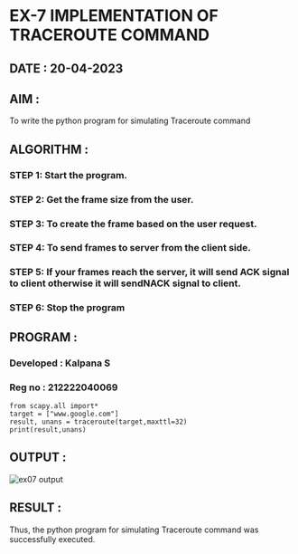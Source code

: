 # EX-7 IMPLEMENTATION OF TRACEROUTE COMMAND

## DATE : 20-04-2023

## AIM :
To write the python program for simulating Traceroute command

## ALGORITHM :
### STEP 1: Start the program.
### STEP 2: Get the frame size from the user.
### STEP 3: To create the frame based on the user request.
### STEP 4: To send frames to server from the client side.
### STEP 5: If your frames reach the server, it will send ACK signal to client otherwise it will sendNACK signal to client.
### STEP 6: Stop the program


## PROGRAM :
### Developed : Kalpana S
### Reg no : 212222040069
```
from scapy.all import*
target = ["www.google.com"]
result, unans = traceroute(target,maxttl=32)
print(result,unans)
```


## OUTPUT :
![ex07 output](https://github.com/Kalpanareshma/EX-7/assets/122040453/6d0cda06-b1db-4c9f-8588-dda2029a7e87)


## RESULT :
Thus, the python program for simulating Traceroute command was successfully executed.
